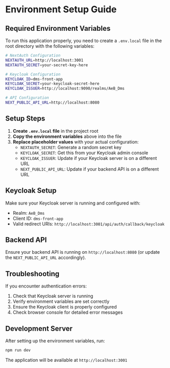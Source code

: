 # Environment Setup Guide

## Required Environment Variables

To run this application properly, you need to create a `.env.local` file in the root directory with the following variables:

```bash
# NextAuth Configuration
NEXTAUTH_URL=http://localhost:3001
NEXTAUTH_SECRET=your-secret-key-here

# Keycloak Configuration
KEYCLOAK_ID=dms-front-app
KEYCLOAK_SECRET=your-keycloak-secret-here
KEYCLOAK_ISSUER=http://localhost:9090/realms/AeB_Dms

# API Configuration
NEXT_PUBLIC_API_URL=http://localhost:8080
```

## Setup Steps

1. **Create `.env.local` file** in the project root
2. **Copy the environment variables** above into the file
3. **Replace placeholder values** with your actual configuration:
   - `NEXTAUTH_SECRET`: Generate a random secret key
   - `KEYCLOAK_SECRET`: Get this from your Keycloak admin console
   - `KEYCLOAK_ISSUER`: Update if your Keycloak server is on a different URL
   - `NEXT_PUBLIC_API_URL`: Update if your backend API is on a different URL

## Keycloak Setup

Make sure your Keycloak server is running and configured with:
- Realm: `AeB_Dms`
- Client ID: `dms-front-app`
- Valid redirect URIs: `http://localhost:3001/api/auth/callback/keycloak`

## Backend API

Ensure your backend API is running on `http://localhost:8080` (or update the `NEXT_PUBLIC_API_URL` accordingly).

## Troubleshooting

If you encounter authentication errors:
1. Check that Keycloak server is running
2. Verify environment variables are set correctly
3. Ensure the Keycloak client is properly configured
4. Check browser console for detailed error messages

## Development Server

After setting up the environment variables, run:
```bash
npm run dev
```

The application will be available at `http://localhost:3001`
